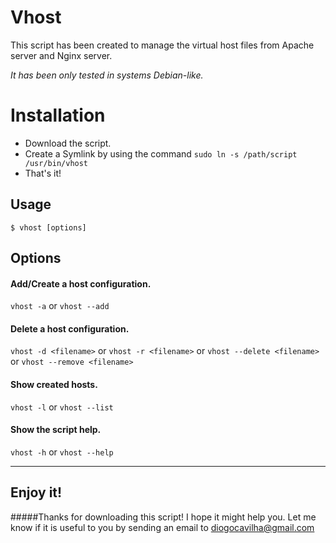 # Vhost

This script has been created to manage the virtual host files from Apache server and Nginx server.

*It has been only tested in systems Debian-like.*

# Installation

* Download the script.
* Create a Symlink by using the command `sudo ln -s /path/script /usr/bin/vhost`
* That's it!

## Usage

`$ vhost [options]`

## Options
#### Add/Create a host configuration.
`vhost -a` or `vhost --add`

#### Delete a host configuration.
`vhost -d <filename>` or `vhost -r <filename>` or `vhost --delete <filename>` or `vhost --remove <filename>`

#### Show created hosts.
`vhost -l` or `vhost --list`

#### Show the script help.
`vhost -h` or `vhost --help`

---

## Enjoy it!

#####Thanks for downloading this script! I hope it might help you. Let me know if it is useful to you by sending an email to [diogocavilha@gmail.com](mailto:diogocavilha@gmail.com)
